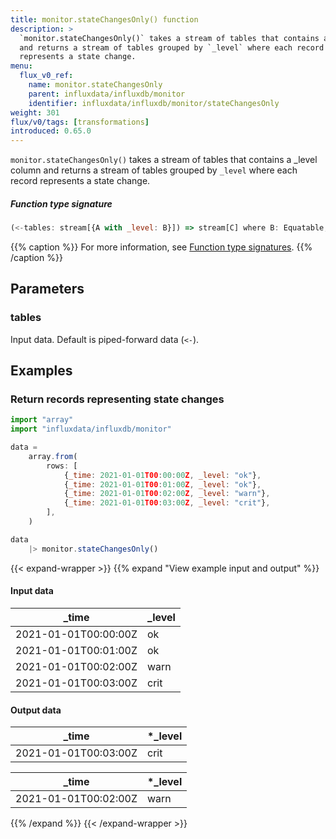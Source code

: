 ```yaml
---
title: monitor.stateChangesOnly() function
description: >
  `monitor.stateChangesOnly()` takes a stream of tables that contains a _level column
  and returns a stream of tables grouped by `_level` where each record
  represents a state change.
menu:
  flux_v0_ref:
    name: monitor.stateChangesOnly
    parent: influxdata/influxdb/monitor
    identifier: influxdata/influxdb/monitor/stateChangesOnly
weight: 301
flux/v0/tags: [transformations]
introduced: 0.65.0
---
```


<!------------------------------------------------------------------------------

IMPORTANT: This page was generated from comments in the Flux source code. Any
edits made directly to this page will be overwritten the next time the
documentation is generated. 

To make updates to this documentation, update the function comments above the
function definition in the Flux source code:

https://github.com/influxdata/flux/blob/master/stdlib/influxdata/influxdb/monitor/monitor.flux#L269-L295

Contributing to Flux: https://github.com/influxdata/flux#contributing
Fluxdoc syntax: https://github.com/influxdata/flux/blob/master/docs/fluxdoc.md

------------------------------------------------------------------------------->

`monitor.stateChangesOnly()` takes a stream of tables that contains a _level column
and returns a stream of tables grouped by `_level` where each record
represents a state change.



##### Function type signature

```js
(<-tables: stream[{A with _level: B}]) => stream[C] where B: Equatable, C: Record
```

{{% caption %}}
For more information, see [Function type signatures](/flux/v0/function-type-signatures/).
{{% /caption %}}

## Parameters

### tables

Input data. Default is piped-forward data (`<-`).




## Examples

### Return records representing state changes

```js
import "array"
import "influxdata/influxdb/monitor"

data =
    array.from(
        rows: [
            {_time: 2021-01-01T00:00:00Z, _level: "ok"},
            {_time: 2021-01-01T00:01:00Z, _level: "ok"},
            {_time: 2021-01-01T00:02:00Z, _level: "warn"},
            {_time: 2021-01-01T00:03:00Z, _level: "crit"},
        ],
    )

data
    |> monitor.stateChangesOnly()

```

{{< expand-wrapper >}}
{{% expand "View example input and output" %}}

#### Input data

| _time                | _level  |
| -------------------- | ------- |
| 2021-01-01T00:00:00Z | ok      |
| 2021-01-01T00:01:00Z | ok      |
| 2021-01-01T00:02:00Z | warn    |
| 2021-01-01T00:03:00Z | crit    |


#### Output data

| _time                | *_level |
| -------------------- | ------- |
| 2021-01-01T00:03:00Z | crit    |

| _time                | *_level |
| -------------------- | ------- |
| 2021-01-01T00:02:00Z | warn    |

{{% /expand %}}
{{< /expand-wrapper >}}
